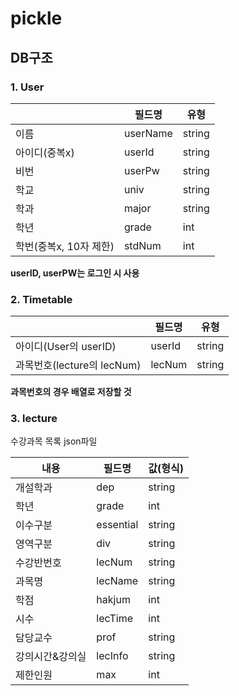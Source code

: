 # pickle

## DB구조

### 1. User

|                        | 필드명   | 유형   |
| ---------------------- | -------- | ------ |
| 이름                   | userName | string |
| 아이디(중복x)          | userId   | string |
| 비번                   | userPw   | string |
| 학교                   | univ     | string |
| 학과                   | major    | string |
| 학년                   | grade    | int    |
| 학번(중복x, 10자 제한) | stdNum   | int    |

**userID, userPW는 로그인 시 사용**

### 2. Timetable

|                            | 필드명 | 유형   |
| -------------------------- | ------ | ------ |
| 아이디(User의 userID)      | userId | string |
| 과목번호(lecture의 lecNum) | lecNum | string |

**과목번호의 경우 배열로 저장할 것**



### 3. lecture

수강과목 목록 json파일

| 내용            | 필드명    | 값(형식) |
| --------------- | --------- | -------- |
| 개설학과        | dep       | string   |
| 학년            | grade     | int      |
| 이수구분        | essential | string   |
| 영역구분        | div       | string   |
| 수강반번호      | lecNum    | string   |
| 과목명          | lecName   | string   |
| 학점            | hakjum    | int      |
| 시수            | lecTime   | int      |
| 담당교수        | prof      | string   |
| 강의시간&강의실 | lecInfo   | string   |
| 제한인원        | max       | int      |

